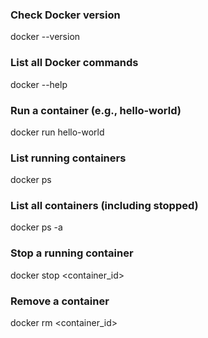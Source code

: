 ### Check Docker version
docker --version

### List all Docker commands
docker --help

### Run a container (e.g., hello-world)
docker run hello-world

### List running containers
docker ps

### List all containers (including stopped)
docker ps -a

### Stop a running container
docker stop <container_id>

### Remove a container
docker rm <container_id>
